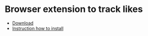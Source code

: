 # Browser extension to track likes

- [Download](https://github.com/hyoo-ru/thanks.hyoo.ru/releases/tag/extension)
- [Instruction how to install](https://developer.chrome.com/docs/extensions/mv3/getstarted/#unpacked)
